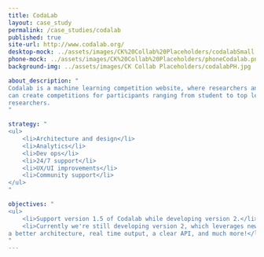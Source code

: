 ```yaml
---
title: CodaLab
layout: case_study
permalink: /case_studies/codalab
published: true
site-url: http://www.codalab.org/
desktop-mock: ../assets/images/CK%20Collab%20Placeholders/codalabSmall.png
phone-mock: ../assets/images/CK%20Collab%20Placeholders/phoneCodalab.png
background-img: ../assets/images/CK Collab Placeholders/codalabPH.jpg

about_description: "
Codalab is a machine learning competition website, where researchers and organizers
can create competitions for participants ranging from student to top level
researchers.
"

strategy: "
<ul>
    <li>Architecture and design</li>
    <li>Analytics</li>
    <li>Dev ops</li>
    <li>24/7 support</li>
    <li>UX/UI improvements</li>
    <li>Community support</li>
</ul>
"

objectives: "
<ul>
    <li>Support version 1.5 of Codalab while developing version 2.</li>
    <li>Currently we're still developing version 2, which leverages new libaries,
a better architecture, real time output, a clear API, and much more!</li>
"
---
```

